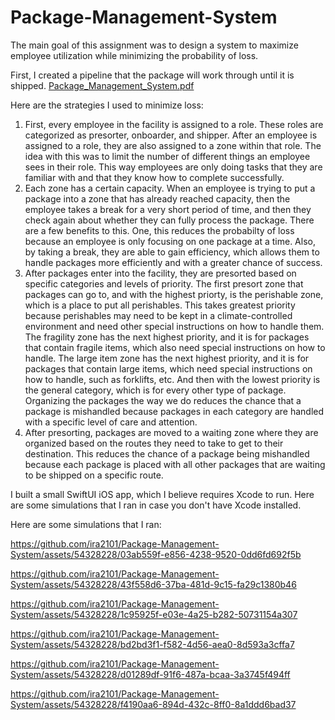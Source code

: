 # Package-Management-System

The main goal of this assignment was to design a system to maximize employee utilization while minimizing the probability of loss.

First, I created a pipeline that the package will work through until it is shipped.
[Package_Management_System.pdf](https://github.com/ira2101/Package-Management-System/files/13606346/ONBOARDING.pdf)

Here are the strategies I used to minimize loss:
1. First, every employee in the facility is assigned to a role. These roles are categorized as presorter, onboarder, and shipper. After an employee is assigned to a role, they are also assigned to a zone within that role. The idea with this was to limit the number of different things an employee sees in their role. This way employees are only doing tasks that they are familiar with and that they know how to complete successfully.
2. Each zone has a certain capacity. When an employee is trying to put a package into a zone that has already reached capacity, then the employee takes a break for a very short period of time, and then they check again about whether they can fully process the package. There are a few benefits to this. One, this reduces the probabilty of loss because an employee is only focusing on one package at a time. Also, by taking a break, they are able to gain efficiency, which allows them to handle packages more efficiently and with a greater chance of success.
3. After packages enter into the facility, they are presorted based on specific categories and levels of priority. The first presort zone that packages can go to, and with the highest priorty, is the perishable zone, which is a place to put all perishables. This takes greatest priority because perishables may need to be kept in a climate-controlled environment and need other special instructions on how to handle them. The fragility zone has the next highest priority, and it is for packages that contain fragile items, which also need special instructions on how to handle. The large item zone has the next highest priority, and it is for packages that contain large items, which need special instructions on how to handle, such as forklifts, etc. And then with the lowest priority is the general category, which is for every other type of package. Organizing the packages the way we do reduces the chance that a package is mishandled because packages in each category are handled with a specific level of care and attention.
4. After presorting, packages are moved to a waiting zone where they are organized based on the routes they need to take to get to their destination. This reduces the chance of a package being mishandled because each package is placed with all other packages that are waiting to be shipped on a specific route.

I built a small SwiftUI iOS app, which I believe requires Xcode to run. Here are some simulations that I ran in case you don't have Xcode installed.

Here are some simulations that I ran:


https://github.com/ira2101/Package-Management-System/assets/54328228/03ab559f-e856-4238-9520-0dd6fd692f5b



https://github.com/ira2101/Package-Management-System/assets/54328228/43f558d6-37ba-481d-9c15-fa29c1380b46



https://github.com/ira2101/Package-Management-System/assets/54328228/1c95925f-e03e-4a25-b282-50731154a307



https://github.com/ira2101/Package-Management-System/assets/54328228/bd2bd3f1-f582-4d56-aea0-8d593a3cffa7



https://github.com/ira2101/Package-Management-System/assets/54328228/d01289df-91f6-487a-bcaa-3a3745f494ff



https://github.com/ira2101/Package-Management-System/assets/54328228/f4190aa6-894d-432c-8ff0-8a1ddd6bad37


